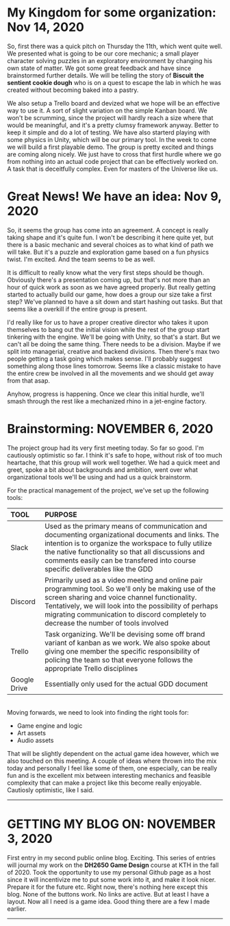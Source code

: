 # My Kingdom for some organization: Nov 14, 2020

So, first there was a quick pitch on Thursday the 11th, which went quite well. We presented what is going to be our core mechanic; a small player character solving puzzles in an exploratory environment by changing his own state of matter. We got some great feedback and have since brainstormed further details. We will be telling the story of **Biscuit the sentient cookie dough** who is on a quest to escape the lab in which he was created without becoming baked into a pastry.  

We also setup a Trello board and devized what we hope will be an effective way to use it. A sort of slight variation on the simple Kanban board. We won't be scrumming, since the project will hardly reach a size where that would be meaningful, and it's a pretty clumsy framework anyway. Better to keep it simple and do a lot of testing. We have also starterd playing with some physics in Unity, which will be our primary tool. In the week to come we will build a first playable demo. The group is pretty excited and things are coming along nicely. We just have to cross that first hurdle where we go from nothing into an actual code project that can be effectively worked on. A task that is deceitfully complex. Even for masters of the Universe like us.  

# Great News! We have an idea: Nov 9, 2020

So, it seems the group has come into an agreement. A concept is really taking shape and it's quite fun. I won't be describing it here quite yet, but there is a basic mechanic and several choices as to what kind of path we will take. But it's a puzzle and exploration game based on a fun physics twist. I'm excited. And the team seems to be as well.  

It is difficult to really know what the very first steps should be though. Obviously there's a presentation coming up, but that's not more than an hour of quick work as soon as we have agreed properly. But really getting started to actually build our game, how does a group our size take a first step? We've planned to have a sit down and start hashing out tasks. But that seems like a overkill if the entire group is present.  

I'd really like for us to have a proper creative director who takes it upon themselves to bang out the initial vision while the rest of the group start tinkering with the engine. We'll be going with Unity, so that's a start. But we can't all be doing the same thing. There needs to be a division. Maybe if we split into managerial, creative and backend divisions. Then there's max two people getting a task going which makes sense. I'll probably suggest something along those lines tomorrow. Seems like a classic mistake to have the entire crew be involved in all the movements and we should get away from that asap.  

Anyhow, progress is happening. Once we clear this initial hurdle, we'll smash through the rest like a mechanized rhino in a jet-engine factory.

# Brainstorming: NOVEMBER 6, 2020

The project group had its very first meeting today. So far so good. I'm cautiously optimistic so far. I think it's safe to hope, without risk of too much heartache, that this group will work well together. We had a quick meet and greet, spoke a bit about backgrounds and ambition, went over what organizational tools we'll be using and had us a quick brainstorm.  

For the practical management of the project, we've set up the following tools:

| TOOL     | PURPOSE     |
| :------------- | :------------- |
| Slack | Used as the primary means of communication and documenting organizational documents and links. The intention is to organize the workspace to fully utilize the native functionality so that all discussions and comments easily can be transfered into course specific deliverables like the GDD |
| Discord | Primarily used as a video meeting and online pair programming tool. So we'll only be making use of the screen sharing and voice channel functionality. Tentatively, we will look into the possibility of perhaps migrating communication to discord completely to decrease the number of tools involved |
| Trello | Task organizing. We'll be devising some off brand variant of kanban as we work. We also spoke about giving one member the specific responsibility of policing the team so that everyone follows the appropriate Trello disciplines |
| Google Drive | Essentially only used for the actual GDD document |

<br>
Moving forwards, we need to look into finding the right tools for:

 * Game engine and logic
 * Art assets
 * Audio assets

That will be slightly dependent on the actual game idea however, which we also touched on this meeting. A couple of ideas where thrown into the mix today and personally I feel like some of them, one especially, can be really fun and is the excellent mix between interesting mechanics and feasible complexity that can make a project like this become really enjoyable. Cautiosly optimistic, like I said.

---

# GETTING MY BLOG ON: NOVEMBER 3, 2020

First entry in my second public online blog. Exciting. This series of entries will journal my work on the **DH2650 Game Design** course at KTH in the fall of 2020. Took the opportunity to use my personal Github page as a host since it will incentivize me to put some work into it, and make it look nicer. Prepare it for the future etc.  Right now, there's nothing here except this blog. None of the buttons work. No links are active. But at least I have a layout. Now all I need is a game idea. Good thing there are a few I made earlier.

---
